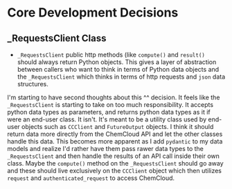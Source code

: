 # Core Development Decisions

## \_RequestsClient Class

- `_RequestsClient` public http methods (like `compute()` and `result()` should always return Python objects. This gives a layer of abstraction between callers who want to think in terms of Python data objects and the `_RequestsClient` which thinks in terms of http requests and `json` data structures.

I'm starting to have second thoughts about this ^^ decision. It feels like the `_RequestsClient` is starting to take on too much responsibility. It accepts python data types as parameters, and returns python data types as it if were an end-user class. It isn't. It's meant to be a utility class used by end-user objects such as `CCClient` and `FutureOutput` objects. I think it should return data more directly from the ChemCloud API and let the other classes handle this data. This becomes more apparent as I add `pydantic` to my data models and realize I'd rather have them pass rawer data types to the `_RequestsClient` and then handle the results of an API call inside their own class. Maybe the `compute()` method on the `_RequestsClient` should go away and these should live exclusively on the `CCClient` object which then utilizes `request` and `authenticated_request` to access ChemCloud.